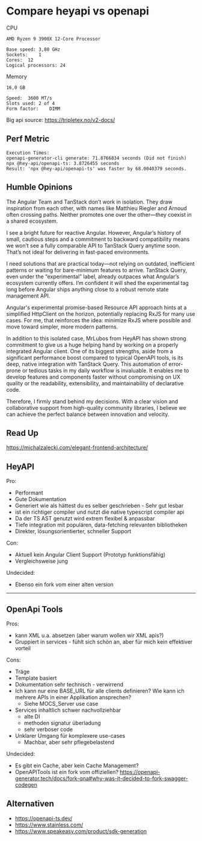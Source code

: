 # Compare heyapi vs openapi

CPU

    AMD Ryzen 9 3900X 12-Core Processor

    Base speed:	3,80 GHz
    Sockets:	1
    Cores:	12
    Logical processors:	24

Memory

    16,0 GB

    Speed:	3600 MT/s
    Slots used:	2 of 4
    Form factor:	DIMM

Big api source: https://tripletex.no/v2-docs/

## Perf Metric

```
Execution Times:
openapi-generator-cli generate: 71.8766834 seconds (Did not finish)
npx @hey-api/openapi-ts: 3.8726455 seconds
Result: 'npx @hey-api/openapi-ts' was faster by 68.0040379 seconds.
```

## Humble Opinions

The Angular Team and TanStack don’t work in isolation. They draw inspiration from each other, with names like Matthieu Riegler and Arnoud often crossing paths. Neither promotes one over the other—they coexist in a shared ecosystem.

I see a bright future for reactive Angular. However, Angular’s history of small, cautious steps and a commitment to backward compatibility means we won’t see a fully comparable API to TanStack Query anytime soon. That’s not ideal for delivering in fast-paced environments.

I need solutions that are practical today—not relying on outdated, inefficient patterns or waiting for bare-minimum features to arrive. TanStack Query, even under the “experimental” label, already outpaces what Angular’s ecosystem currently offers. I’m confident it will shed the experimental tag long before Angular ships anything close to a robust remote state management API.

Angular's experimental promise-based Resource API approach hints at a simplified HttpClient on the horizon, potentially replacing RxJS for many use cases. For me, that reinforces the idea: minimize RxJS where possible and move toward simpler, more modern patterns.

In addition to this isolated case, MrLubos from HeyAPI has shown strong commitment to give us a huge helping hand by working on a properly integrated Angular client. One of its biggest strengths, aside from a significant performance boost compared to typical OpenAPI tools, is its deep, native integration with TanStack Query. This automation of error-prone or tedious tasks in my daily workflow is invaluable. It enables me to develop features and components faster without compromising on UX quality or the readability, extensibility, and maintainability of declarative code.

Therefore, I firmly stand behind my decisions. With a clear vision and collaborative support from high-quality community libraries, I believe we can achieve the perfect balance between innovation and velocity.

## Read Up

https://michalzalecki.com/elegant-frontend-architecture/

## HeyAPI

Pro:

- Performant
- Gute Dokumentation
- Generiert wie als hättest du es selber geschrieben - Sehr gut lesbar
- ist ein richtiger compiler und nutzt die native typescript compiler api
- Da der TS AST genutzt wird extrem flexibel & anpassbar
- Tiefe integration mit populären, data-fetching relevanten bibliotheken
- Direkter, lösungsorientierter, schneller Support

Con:

- Aktuell kein Angular Client Support (Prototyp funktionsfähig)
- Vergleichsweise jung

Undecided:

- Ebenso ein fork vom einer alten version

---

## OpenApi Tools

Pros:

- kann XML u.a. absetzen (aber warum wollen wir XML apis?)
- Gruppiert in services - fühlt sich schön an, aber für mich kein effektiver vorteil

Cons:

- Träge
- Template basiert
- Dokumentation sehr technisch - verwirrend
- Ich kann nur eine BASE_URL für alle clients definieren? Wie kann ich mehrere APIs in einer Applikation ansprechen?
  - Siehe MOCS_Server use case
- Services inhaltlich schwer nachvollziehbar
  - alte DI
  - methoden signatur überladung
  - sehr verboser code
- Unklarer Umgang für komplexere use-cases
  - Machbar, aber sehr pflegebelastend

Undecided:

- Es gibt ein Cache, aber kein Cache Management?
- OpenAPITools ist ein fork vom offiziellen?
  https://openapi-generator.tech/docs/fork-qna#why-was-it-decided-to-fork-swagger-codegen

## Alternativen

- https://openapi-ts.dev/
- https://www.stainless.com/
- https://www.speakeasy.com/product/sdk-generation
